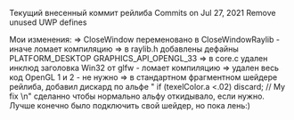﻿Текущий внесенный коммит рейлиба
	Commits on Jul 27, 2021
		Remove unused UWP defines


Мои изменения:
=> CloseWindow переменовано в CloseWindowRaylib - иначе ломает компиляцию
=> в raylib.h добавлены дефайны PLATFORM_DESKTOP GRAPHICS_API_OPENGL_33
=> в core.c удален инклюд заголовка Win32 от glfw - ломает компиляцию
=> удален весь код OpenGL 1 и 2 - не нужно
=> в стандартном фрагментном шейдере рейлиба, добавил дискард по альфе "    if (texelColor.a <.02) discard; // My fix             \n"
	сделанно чтобы нормально альфу откидывало, если нужно. Лучше конечно было подключить свой шейдер, но пока лень:)